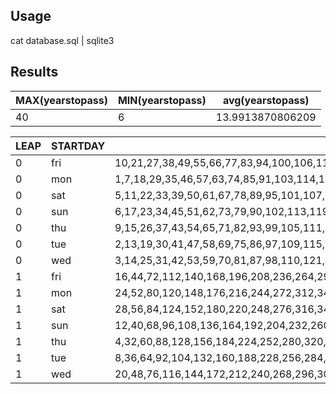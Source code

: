 Usage
-----

cat database.sql | sqlite3

Results
-------

MAX(yearstopass)|MIN(yearstopass)|avg(yearstopass)
----------------|----------------|----------------
40|6|13.9913870806209

LEAP|STARTDAY|years
----|--------|-----
0|fri|10,21,27,38,49,55,66,77,83,94,100,106,117,123,134,145,151,162,173,179,190,202,213,219,230,241,247,258,269,275,286,297,309,315,326,337,343,354,365,371,382,393,399,410,421,427,438,449,455,466,477,483,494,500,506,517,523,534,545,551,562,573,579,590,602,613,619,630,641,647,658,669,675,686,697,709,715,726,737,743,754,765,771,782,793,799,810,821,827,838,849,855,866,877,883,894,900,906,917,923,934,945,951,962,973,979,990,1002,1013,1019,1030,1041,1047,1058,1069,1075,1086,1097,1109,1115,1126,1137,1143,1154,1165,1171,1182,1193,1199,1210,1221,1227,1238,1249,1255,1266,1277,1283,1294,1300,1306,1317,1323,1334,1345,1351,1362,1373,1379,1390,1402,1413,1419,1430,1441,1447,1458,1469,1475,1486,1497,1509,1515,1526,1537,1543,1554,1565,1571,1582,1593,1599,1610,1621,1627,1638,1649,1655,1666,1677,1683,1694,1700,1706,1717,1723,1734,1745,1751,1762,1773,1779,1790,1802,1813,1819,1830,1841,1847,1858,1869,1875,1886,1897,1909,1915,1926,1937,1943,1954,1965,1971,1982,1993,1999,2010,2021,2027,2038,2049,2055,2066,2077,2083,2094,2100,2106,2117,2123,2134,2145,2151,2162,2173,2179,2190,2202,2213,2219,2230,2241,2247,2258,2269,2275,2286,2297,2309,2315,2326,2337,2343,2354,2365,2371,2382,2393,2399,2410,2421,2427,2438,2449,2455,2466,2477,2483,2494,2500,2506,2517,2523,2534,2545,2551,2562,2573,2579,2590,2602,2613,2619,2630,2641,2647,2658,2669,2675,2686,2697,2709,2715,2726,2737,2743,2754,2765,2771,2782,2793,2799,2810,2821,2827,2838,2849,2855,2866,2877,2883,2894,2900,2906,2917,2923,2934,2945,2951,2962,2973,2979,2990,3002,3013,3019,3030,3041,3047,3058,3069,3075,3086,3097,3109,3115,3126,3137,3143,3154,3165,3171,3182,3193,3199,3210,3221,3227,3238,3249,3255,3266,3277,3283,3294,3300,3306,3317,3323,3334,3345,3351,3362,3373,3379,3390,3402,3413,3419,3430,3441,3447,3458,3469,3475,3486,3497,3509,3515,3526,3537,3543,3554,3565,3571,3582,3593,3599,3610,3621,3627,3638,3649,3655,3666,3677,3683,3694,3700,3706,3717,3723,3734,3745,3751,3762,3773,3779,3790,3802,3813,3819,3830,3841,3847,3858,3869,3875,3886,3897,3909,3915,3926,3937,3943,3954,3965,3971,3982,3993,3999,4010,4021,4027,4038,4049,4055,4066,4077,4083,4094,4100,4106,4117,4123,4134,4145,4151,4162,4173,4179,4190,4202,4213,4219,4230,4241,4247,4258,4269,4275,4286,4297,4309,4315,4326,4337,4343,4354,4365,4371,4382,4393,4399,4410,4421,4427,4438,4449,4455,4466,4477,4483,4494,4500,4506,4517,4523,4534,4545,4551,4562,4573,4579,4590,4602,4613,4619,4630,4641,4647,4658,4669,4675,4686,4697,4709,4715,4726,4737,4743,4754,4765,4771,4782,4793,4799,4810,4821,4827,4838,4849,4855,4866,4877,4883,4894,4900,4906,4917,4923,4934,4945,4951,4962,4973,4979,4990,5002,5013,5019,5030,5041,5047,5058,5069,5075,5086,5097,5109,5115,5126,5137,5143,5154,5165,5171,5182,5193,5199,5210,5221,5227,5238,5249,5255,5266,5277,5283,5294,5300,5306,5317,5323,5334,5345,5351,5362,5373,5379,5390,5402,5413,5419,5430,5441,5447,5458,5469,5475,5486,5497,5509,5515,5526,5537,5543,5554,5565,5571,5582,5593,5599,5610,5621,5627,5638,5649,5655,5666,5677,5683,5694,5700,5706,5717,5723,5734,5745,5751,5762,5773,5779,5790,5802,5813,5819,5830,5841,5847,5858,5869,5875,5886,5897,5909,5915,5926,5937,5943,5954,5965,5971,5982,5993,5999,6010,6021,6027,6038,6049,6055,6066,6077,6083,6094,6100,6106,6117,6123,6134,6145,6151,6162,6173,6179,6190,6202,6213,6219,6230,6241,6247,6258,6269,6275,6286,6297,6309,6315,6326,6337,6343,6354,6365,6371,6382,6393,6399,6410,6421,6427,6438,6449,6455,6466,6477,6483,6494,6500,6506,6517,6523,6534,6545,6551,6562,6573,6579,6590,6602,6613,6619,6630,6641,6647,6658,6669,6675,6686,6697,6709,6715,6726,6737,6743,6754,6765,6771,6782,6793,6799,6810,6821,6827,6838,6849,6855,6866,6877,6883,6894,6900,6906,6917,6923,6934,6945,6951,6962,6973,6979,6990,7002,7013,7019,7030,7041,7047,7058,7069,7075,7086,7097,7109,7115,7126,7137,7143,7154,7165,7171,7182,7193,7199,7210,7221,7227,7238,7249,7255,7266,7277,7283,7294,7300,7306,7317,7323,7334,7345,7351,7362,7373,7379,7390,7402,7413,7419,7430,7441,7447,7458,7469,7475,7486,7497,7509,7515,7526,7537,7543,7554,7565,7571,7582,7593,7599,7610,7621,7627,7638,7649,7655,7666,7677,7683,7694,7700,7706,7717,7723,7734,7745,7751,7762,7773,7779,7790,7802,7813,7819,7830,7841,7847,7858,7869,7875,7886,7897,7909,7915,7926,7937,7943,7954,7965,7971,7982,7993,7999,8010,8021,8027,8038,8049,8055,8066,8077,8083,8094,8100,8106,8117,8123,8134,8145,8151,8162,8173,8179,8190,8202,8213,8219,8230,8241,8247,8258,8269,8275,8286,8297,8309,8315,8326,8337,8343,8354,8365,8371,8382,8393,8399,8410,8421,8427,8438,8449,8455,8466,8477,8483,8494,8500,8506,8517,8523,8534,8545,8551,8562,8573,8579,8590,8602,8613,8619,8630,8641,8647,8658,8669,8675,8686,8697,8709,8715,8726,8737,8743,8754,8765,8771,8782,8793,8799,8810,8821,8827,8838,8849,8855,8866,8877,8883,8894,8900,8906,8917,8923,8934,8945,8951,8962,8973,8979,8990,9002,9013,9019,9030,9041,9047,9058,9069,9075,9086,9097,9109,9115,9126,9137,9143,9154,9165,9171,9182,9193,9199,9210,9221,9227,9238,9249,9255,9266,9277,9283,9294,9300,9306,9317,9323,9334,9345,9351,9362,9373,9379,9390,9402,9413,9419,9430,9441,9447,9458,9469,9475,9486,9497,9509,9515,9526,9537,9543,9554,9565,9571,9582,9593,9599,9610,9621,9627,9638,9649,9655,9666,9677,9683,9694,9700,9706,9717,9723,9734,9745,9751,9762,9773,9779,9790,9802,9813,9819,9830,9841,9847,9858,9869,9875,9886,9897,9909,9915,9926,9937,9943,9954,9965,9971,9982,9993,9999
0|mon|1,7,18,29,35,46,57,63,74,85,91,103,114,125,131,142,153,159,170,181,187,198,210,221,227,238,249,255,266,277,283,294,300,306,317,323,334,345,351,362,373,379,390,401,407,418,429,435,446,457,463,474,485,491,503,514,525,531,542,553,559,570,581,587,598,610,621,627,638,649,655,666,677,683,694,700,706,717,723,734,745,751,762,773,779,790,801,807,818,829,835,846,857,863,874,885,891,903,914,925,931,942,953,959,970,981,987,998,1010,1021,1027,1038,1049,1055,1066,1077,1083,1094,1100,1106,1117,1123,1134,1145,1151,1162,1173,1179,1190,1201,1207,1218,1229,1235,1246,1257,1263,1274,1285,1291,1303,1314,1325,1331,1342,1353,1359,1370,1381,1387,1398,1410,1421,1427,1438,1449,1455,1466,1477,1483,1494,1500,1506,1517,1523,1534,1545,1551,1562,1573,1579,1590,1601,1607,1618,1629,1635,1646,1657,1663,1674,1685,1691,1703,1714,1725,1731,1742,1753,1759,1770,1781,1787,1798,1810,1821,1827,1838,1849,1855,1866,1877,1883,1894,1900,1906,1917,1923,1934,1945,1951,1962,1973,1979,1990,2001,2007,2018,2029,2035,2046,2057,2063,2074,2085,2091,2103,2114,2125,2131,2142,2153,2159,2170,2181,2187,2198,2210,2221,2227,2238,2249,2255,2266,2277,2283,2294,2300,2306,2317,2323,2334,2345,2351,2362,2373,2379,2390,2401,2407,2418,2429,2435,2446,2457,2463,2474,2485,2491,2503,2514,2525,2531,2542,2553,2559,2570,2581,2587,2598,2610,2621,2627,2638,2649,2655,2666,2677,2683,2694,2700,2706,2717,2723,2734,2745,2751,2762,2773,2779,2790,2801,2807,2818,2829,2835,2846,2857,2863,2874,2885,2891,2903,2914,2925,2931,2942,2953,2959,2970,2981,2987,2998,3010,3021,3027,3038,3049,3055,3066,3077,3083,3094,3100,3106,3117,3123,3134,3145,3151,3162,3173,3179,3190,3201,3207,3218,3229,3235,3246,3257,3263,3274,3285,3291,3303,3314,3325,3331,3342,3353,3359,3370,3381,3387,3398,3410,3421,3427,3438,3449,3455,3466,3477,3483,3494,3500,3506,3517,3523,3534,3545,3551,3562,3573,3579,3590,3601,3607,3618,3629,3635,3646,3657,3663,3674,3685,3691,3703,3714,3725,3731,3742,3753,3759,3770,3781,3787,3798,3810,3821,3827,3838,3849,3855,3866,3877,3883,3894,3900,3906,3917,3923,3934,3945,3951,3962,3973,3979,3990,4001,4007,4018,4029,4035,4046,4057,4063,4074,4085,4091,4103,4114,4125,4131,4142,4153,4159,4170,4181,4187,4198,4210,4221,4227,4238,4249,4255,4266,4277,4283,4294,4300,4306,4317,4323,4334,4345,4351,4362,4373,4379,4390,4401,4407,4418,4429,4435,4446,4457,4463,4474,4485,4491,4503,4514,4525,4531,4542,4553,4559,4570,4581,4587,4598,4610,4621,4627,4638,4649,4655,4666,4677,4683,4694,4700,4706,4717,4723,4734,4745,4751,4762,4773,4779,4790,4801,4807,4818,4829,4835,4846,4857,4863,4874,4885,4891,4903,4914,4925,4931,4942,4953,4959,4970,4981,4987,4998,5010,5021,5027,5038,5049,5055,5066,5077,5083,5094,5100,5106,5117,5123,5134,5145,5151,5162,5173,5179,5190,5201,5207,5218,5229,5235,5246,5257,5263,5274,5285,5291,5303,5314,5325,5331,5342,5353,5359,5370,5381,5387,5398,5410,5421,5427,5438,5449,5455,5466,5477,5483,5494,5500,5506,5517,5523,5534,5545,5551,5562,5573,5579,5590,5601,5607,5618,5629,5635,5646,5657,5663,5674,5685,5691,5703,5714,5725,5731,5742,5753,5759,5770,5781,5787,5798,5810,5821,5827,5838,5849,5855,5866,5877,5883,5894,5900,5906,5917,5923,5934,5945,5951,5962,5973,5979,5990,6001,6007,6018,6029,6035,6046,6057,6063,6074,6085,6091,6103,6114,6125,6131,6142,6153,6159,6170,6181,6187,6198,6210,6221,6227,6238,6249,6255,6266,6277,6283,6294,6300,6306,6317,6323,6334,6345,6351,6362,6373,6379,6390,6401,6407,6418,6429,6435,6446,6457,6463,6474,6485,6491,6503,6514,6525,6531,6542,6553,6559,6570,6581,6587,6598,6610,6621,6627,6638,6649,6655,6666,6677,6683,6694,6700,6706,6717,6723,6734,6745,6751,6762,6773,6779,6790,6801,6807,6818,6829,6835,6846,6857,6863,6874,6885,6891,6903,6914,6925,6931,6942,6953,6959,6970,6981,6987,6998,7010,7021,7027,7038,7049,7055,7066,7077,7083,7094,7100,7106,7117,7123,7134,7145,7151,7162,7173,7179,7190,7201,7207,7218,7229,7235,7246,7257,7263,7274,7285,7291,7303,7314,7325,7331,7342,7353,7359,7370,7381,7387,7398,7410,7421,7427,7438,7449,7455,7466,7477,7483,7494,7500,7506,7517,7523,7534,7545,7551,7562,7573,7579,7590,7601,7607,7618,7629,7635,7646,7657,7663,7674,7685,7691,7703,7714,7725,7731,7742,7753,7759,7770,7781,7787,7798,7810,7821,7827,7838,7849,7855,7866,7877,7883,7894,7900,7906,7917,7923,7934,7945,7951,7962,7973,7979,7990,8001,8007,8018,8029,8035,8046,8057,8063,8074,8085,8091,8103,8114,8125,8131,8142,8153,8159,8170,8181,8187,8198,8210,8221,8227,8238,8249,8255,8266,8277,8283,8294,8300,8306,8317,8323,8334,8345,8351,8362,8373,8379,8390,8401,8407,8418,8429,8435,8446,8457,8463,8474,8485,8491,8503,8514,8525,8531,8542,8553,8559,8570,8581,8587,8598,8610,8621,8627,8638,8649,8655,8666,8677,8683,8694,8700,8706,8717,8723,8734,8745,8751,8762,8773,8779,8790,8801,8807,8818,8829,8835,8846,8857,8863,8874,8885,8891,8903,8914,8925,8931,8942,8953,8959,8970,8981,8987,8998,9010,9021,9027,9038,9049,9055,9066,9077,9083,9094,9100,9106,9117,9123,9134,9145,9151,9162,9173,9179,9190,9201,9207,9218,9229,9235,9246,9257,9263,9274,9285,9291,9303,9314,9325,9331,9342,9353,9359,9370,9381,9387,9398,9410,9421,9427,9438,9449,9455,9466,9477,9483,9494,9500,9506,9517,9523,9534,9545,9551,9562,9573,9579,9590,9601,9607,9618,9629,9635,9646,9657,9663,9674,9685,9691,9703,9714,9725,9731,9742,9753,9759,9770,9781,9787,9798,9810,9821,9827,9838,9849,9855,9866,9877,9883,9894,9900,9906,9917,9923,9934,9945,9951,9962,9973,9979,9990
0|sat|5,11,22,33,39,50,61,67,78,89,95,101,107,118,129,135,146,157,163,174,185,191,203,214,225,231,242,253,259,270,281,287,298,310,321,327,338,349,355,366,377,383,394,405,411,422,433,439,450,461,467,478,489,495,501,507,518,529,535,546,557,563,574,585,591,603,614,625,631,642,653,659,670,681,687,698,710,721,727,738,749,755,766,777,783,794,805,811,822,833,839,850,861,867,878,889,895,901,907,918,929,935,946,957,963,974,985,991,1003,1014,1025,1031,1042,1053,1059,1070,1081,1087,1098,1110,1121,1127,1138,1149,1155,1166,1177,1183,1194,1205,1211,1222,1233,1239,1250,1261,1267,1278,1289,1295,1301,1307,1318,1329,1335,1346,1357,1363,1374,1385,1391,1403,1414,1425,1431,1442,1453,1459,1470,1481,1487,1498,1510,1521,1527,1538,1549,1555,1566,1577,1583,1594,1605,1611,1622,1633,1639,1650,1661,1667,1678,1689,1695,1701,1707,1718,1729,1735,1746,1757,1763,1774,1785,1791,1803,1814,1825,1831,1842,1853,1859,1870,1881,1887,1898,1910,1921,1927,1938,1949,1955,1966,1977,1983,1994,2005,2011,2022,2033,2039,2050,2061,2067,2078,2089,2095,2101,2107,2118,2129,2135,2146,2157,2163,2174,2185,2191,2203,2214,2225,2231,2242,2253,2259,2270,2281,2287,2298,2310,2321,2327,2338,2349,2355,2366,2377,2383,2394,2405,2411,2422,2433,2439,2450,2461,2467,2478,2489,2495,2501,2507,2518,2529,2535,2546,2557,2563,2574,2585,2591,2603,2614,2625,2631,2642,2653,2659,2670,2681,2687,2698,2710,2721,2727,2738,2749,2755,2766,2777,2783,2794,2805,2811,2822,2833,2839,2850,2861,2867,2878,2889,2895,2901,2907,2918,2929,2935,2946,2957,2963,2974,2985,2991,3003,3014,3025,3031,3042,3053,3059,3070,3081,3087,3098,3110,3121,3127,3138,3149,3155,3166,3177,3183,3194,3205,3211,3222,3233,3239,3250,3261,3267,3278,3289,3295,3301,3307,3318,3329,3335,3346,3357,3363,3374,3385,3391,3403,3414,3425,3431,3442,3453,3459,3470,3481,3487,3498,3510,3521,3527,3538,3549,3555,3566,3577,3583,3594,3605,3611,3622,3633,3639,3650,3661,3667,3678,3689,3695,3701,3707,3718,3729,3735,3746,3757,3763,3774,3785,3791,3803,3814,3825,3831,3842,3853,3859,3870,3881,3887,3898,3910,3921,3927,3938,3949,3955,3966,3977,3983,3994,4005,4011,4022,4033,4039,4050,4061,4067,4078,4089,4095,4101,4107,4118,4129,4135,4146,4157,4163,4174,4185,4191,4203,4214,4225,4231,4242,4253,4259,4270,4281,4287,4298,4310,4321,4327,4338,4349,4355,4366,4377,4383,4394,4405,4411,4422,4433,4439,4450,4461,4467,4478,4489,4495,4501,4507,4518,4529,4535,4546,4557,4563,4574,4585,4591,4603,4614,4625,4631,4642,4653,4659,4670,4681,4687,4698,4710,4721,4727,4738,4749,4755,4766,4777,4783,4794,4805,4811,4822,4833,4839,4850,4861,4867,4878,4889,4895,4901,4907,4918,4929,4935,4946,4957,4963,4974,4985,4991,5003,5014,5025,5031,5042,5053,5059,5070,5081,5087,5098,5110,5121,5127,5138,5149,5155,5166,5177,5183,5194,5205,5211,5222,5233,5239,5250,5261,5267,5278,5289,5295,5301,5307,5318,5329,5335,5346,5357,5363,5374,5385,5391,5403,5414,5425,5431,5442,5453,5459,5470,5481,5487,5498,5510,5521,5527,5538,5549,5555,5566,5577,5583,5594,5605,5611,5622,5633,5639,5650,5661,5667,5678,5689,5695,5701,5707,5718,5729,5735,5746,5757,5763,5774,5785,5791,5803,5814,5825,5831,5842,5853,5859,5870,5881,5887,5898,5910,5921,5927,5938,5949,5955,5966,5977,5983,5994,6005,6011,6022,6033,6039,6050,6061,6067,6078,6089,6095,6101,6107,6118,6129,6135,6146,6157,6163,6174,6185,6191,6203,6214,6225,6231,6242,6253,6259,6270,6281,6287,6298,6310,6321,6327,6338,6349,6355,6366,6377,6383,6394,6405,6411,6422,6433,6439,6450,6461,6467,6478,6489,6495,6501,6507,6518,6529,6535,6546,6557,6563,6574,6585,6591,6603,6614,6625,6631,6642,6653,6659,6670,6681,6687,6698,6710,6721,6727,6738,6749,6755,6766,6777,6783,6794,6805,6811,6822,6833,6839,6850,6861,6867,6878,6889,6895,6901,6907,6918,6929,6935,6946,6957,6963,6974,6985,6991,7003,7014,7025,7031,7042,7053,7059,7070,7081,7087,7098,7110,7121,7127,7138,7149,7155,7166,7177,7183,7194,7205,7211,7222,7233,7239,7250,7261,7267,7278,7289,7295,7301,7307,7318,7329,7335,7346,7357,7363,7374,7385,7391,7403,7414,7425,7431,7442,7453,7459,7470,7481,7487,7498,7510,7521,7527,7538,7549,7555,7566,7577,7583,7594,7605,7611,7622,7633,7639,7650,7661,7667,7678,7689,7695,7701,7707,7718,7729,7735,7746,7757,7763,7774,7785,7791,7803,7814,7825,7831,7842,7853,7859,7870,7881,7887,7898,7910,7921,7927,7938,7949,7955,7966,7977,7983,7994,8005,8011,8022,8033,8039,8050,8061,8067,8078,8089,8095,8101,8107,8118,8129,8135,8146,8157,8163,8174,8185,8191,8203,8214,8225,8231,8242,8253,8259,8270,8281,8287,8298,8310,8321,8327,8338,8349,8355,8366,8377,8383,8394,8405,8411,8422,8433,8439,8450,8461,8467,8478,8489,8495,8501,8507,8518,8529,8535,8546,8557,8563,8574,8585,8591,8603,8614,8625,8631,8642,8653,8659,8670,8681,8687,8698,8710,8721,8727,8738,8749,8755,8766,8777,8783,8794,8805,8811,8822,8833,8839,8850,8861,8867,8878,8889,8895,8901,8907,8918,8929,8935,8946,8957,8963,8974,8985,8991,9003,9014,9025,9031,9042,9053,9059,9070,9081,9087,9098,9110,9121,9127,9138,9149,9155,9166,9177,9183,9194,9205,9211,9222,9233,9239,9250,9261,9267,9278,9289,9295,9301,9307,9318,9329,9335,9346,9357,9363,9374,9385,9391,9403,9414,9425,9431,9442,9453,9459,9470,9481,9487,9498,9510,9521,9527,9538,9549,9555,9566,9577,9583,9594,9605,9611,9622,9633,9639,9650,9661,9667,9678,9689,9695,9701,9707,9718,9729,9735,9746,9757,9763,9774,9785,9791,9803,9814,9825,9831,9842,9853,9859,9870,9881,9887,9898,9910,9921,9927,9938,9949,9955,9966,9977,9983,9994
0|sun|6,17,23,34,45,51,62,73,79,90,102,113,119,130,141,147,158,169,175,186,197,209,215,226,237,243,254,265,271,282,293,299,305,311,322,333,339,350,361,367,378,389,395,406,417,423,434,445,451,462,473,479,490,502,513,519,530,541,547,558,569,575,586,597,609,615,626,637,643,654,665,671,682,693,699,705,711,722,733,739,750,761,767,778,789,795,806,817,823,834,845,851,862,873,879,890,902,913,919,930,941,947,958,969,975,986,997,1009,1015,1026,1037,1043,1054,1065,1071,1082,1093,1099,1105,1111,1122,1133,1139,1150,1161,1167,1178,1189,1195,1206,1217,1223,1234,1245,1251,1262,1273,1279,1290,1302,1313,1319,1330,1341,1347,1358,1369,1375,1386,1397,1409,1415,1426,1437,1443,1454,1465,1471,1482,1493,1499,1505,1511,1522,1533,1539,1550,1561,1567,1578,1589,1595,1606,1617,1623,1634,1645,1651,1662,1673,1679,1690,1702,1713,1719,1730,1741,1747,1758,1769,1775,1786,1797,1809,1815,1826,1837,1843,1854,1865,1871,1882,1893,1899,1905,1911,1922,1933,1939,1950,1961,1967,1978,1989,1995,2006,2017,2023,2034,2045,2051,2062,2073,2079,2090,2102,2113,2119,2130,2141,2147,2158,2169,2175,2186,2197,2209,2215,2226,2237,2243,2254,2265,2271,2282,2293,2299,2305,2311,2322,2333,2339,2350,2361,2367,2378,2389,2395,2406,2417,2423,2434,2445,2451,2462,2473,2479,2490,2502,2513,2519,2530,2541,2547,2558,2569,2575,2586,2597,2609,2615,2626,2637,2643,2654,2665,2671,2682,2693,2699,2705,2711,2722,2733,2739,2750,2761,2767,2778,2789,2795,2806,2817,2823,2834,2845,2851,2862,2873,2879,2890,2902,2913,2919,2930,2941,2947,2958,2969,2975,2986,2997,3009,3015,3026,3037,3043,3054,3065,3071,3082,3093,3099,3105,3111,3122,3133,3139,3150,3161,3167,3178,3189,3195,3206,3217,3223,3234,3245,3251,3262,3273,3279,3290,3302,3313,3319,3330,3341,3347,3358,3369,3375,3386,3397,3409,3415,3426,3437,3443,3454,3465,3471,3482,3493,3499,3505,3511,3522,3533,3539,3550,3561,3567,3578,3589,3595,3606,3617,3623,3634,3645,3651,3662,3673,3679,3690,3702,3713,3719,3730,3741,3747,3758,3769,3775,3786,3797,3809,3815,3826,3837,3843,3854,3865,3871,3882,3893,3899,3905,3911,3922,3933,3939,3950,3961,3967,3978,3989,3995,4006,4017,4023,4034,4045,4051,4062,4073,4079,4090,4102,4113,4119,4130,4141,4147,4158,4169,4175,4186,4197,4209,4215,4226,4237,4243,4254,4265,4271,4282,4293,4299,4305,4311,4322,4333,4339,4350,4361,4367,4378,4389,4395,4406,4417,4423,4434,4445,4451,4462,4473,4479,4490,4502,4513,4519,4530,4541,4547,4558,4569,4575,4586,4597,4609,4615,4626,4637,4643,4654,4665,4671,4682,4693,4699,4705,4711,4722,4733,4739,4750,4761,4767,4778,4789,4795,4806,4817,4823,4834,4845,4851,4862,4873,4879,4890,4902,4913,4919,4930,4941,4947,4958,4969,4975,4986,4997,5009,5015,5026,5037,5043,5054,5065,5071,5082,5093,5099,5105,5111,5122,5133,5139,5150,5161,5167,5178,5189,5195,5206,5217,5223,5234,5245,5251,5262,5273,5279,5290,5302,5313,5319,5330,5341,5347,5358,5369,5375,5386,5397,5409,5415,5426,5437,5443,5454,5465,5471,5482,5493,5499,5505,5511,5522,5533,5539,5550,5561,5567,5578,5589,5595,5606,5617,5623,5634,5645,5651,5662,5673,5679,5690,5702,5713,5719,5730,5741,5747,5758,5769,5775,5786,5797,5809,5815,5826,5837,5843,5854,5865,5871,5882,5893,5899,5905,5911,5922,5933,5939,5950,5961,5967,5978,5989,5995,6006,6017,6023,6034,6045,6051,6062,6073,6079,6090,6102,6113,6119,6130,6141,6147,6158,6169,6175,6186,6197,6209,6215,6226,6237,6243,6254,6265,6271,6282,6293,6299,6305,6311,6322,6333,6339,6350,6361,6367,6378,6389,6395,6406,6417,6423,6434,6445,6451,6462,6473,6479,6490,6502,6513,6519,6530,6541,6547,6558,6569,6575,6586,6597,6609,6615,6626,6637,6643,6654,6665,6671,6682,6693,6699,6705,6711,6722,6733,6739,6750,6761,6767,6778,6789,6795,6806,6817,6823,6834,6845,6851,6862,6873,6879,6890,6902,6913,6919,6930,6941,6947,6958,6969,6975,6986,6997,7009,7015,7026,7037,7043,7054,7065,7071,7082,7093,7099,7105,7111,7122,7133,7139,7150,7161,7167,7178,7189,7195,7206,7217,7223,7234,7245,7251,7262,7273,7279,7290,7302,7313,7319,7330,7341,7347,7358,7369,7375,7386,7397,7409,7415,7426,7437,7443,7454,7465,7471,7482,7493,7499,7505,7511,7522,7533,7539,7550,7561,7567,7578,7589,7595,7606,7617,7623,7634,7645,7651,7662,7673,7679,7690,7702,7713,7719,7730,7741,7747,7758,7769,7775,7786,7797,7809,7815,7826,7837,7843,7854,7865,7871,7882,7893,7899,7905,7911,7922,7933,7939,7950,7961,7967,7978,7989,7995,8006,8017,8023,8034,8045,8051,8062,8073,8079,8090,8102,8113,8119,8130,8141,8147,8158,8169,8175,8186,8197,8209,8215,8226,8237,8243,8254,8265,8271,8282,8293,8299,8305,8311,8322,8333,8339,8350,8361,8367,8378,8389,8395,8406,8417,8423,8434,8445,8451,8462,8473,8479,8490,8502,8513,8519,8530,8541,8547,8558,8569,8575,8586,8597,8609,8615,8626,8637,8643,8654,8665,8671,8682,8693,8699,8705,8711,8722,8733,8739,8750,8761,8767,8778,8789,8795,8806,8817,8823,8834,8845,8851,8862,8873,8879,8890,8902,8913,8919,8930,8941,8947,8958,8969,8975,8986,8997,9009,9015,9026,9037,9043,9054,9065,9071,9082,9093,9099,9105,9111,9122,9133,9139,9150,9161,9167,9178,9189,9195,9206,9217,9223,9234,9245,9251,9262,9273,9279,9290,9302,9313,9319,9330,9341,9347,9358,9369,9375,9386,9397,9409,9415,9426,9437,9443,9454,9465,9471,9482,9493,9499,9505,9511,9522,9533,9539,9550,9561,9567,9578,9589,9595,9606,9617,9623,9634,9645,9651,9662,9673,9679,9690,9702,9713,9719,9730,9741,9747,9758,9769,9775,9786,9797,9809,9815,9826,9837,9843,9854,9865,9871,9882,9893,9899,9905,9911,9922,9933,9939,9950,9961,9967,9978,9989,9995
0|thu|9,15,26,37,43,54,65,71,82,93,99,105,111,122,133,139,150,161,167,178,189,195,201,207,218,229,235,246,257,263,274,285,291,303,314,325,331,342,353,359,370,381,387,398,409,415,426,437,443,454,465,471,482,493,499,505,511,522,533,539,550,561,567,578,589,595,601,607,618,629,635,646,657,663,674,685,691,703,714,725,731,742,753,759,770,781,787,798,809,815,826,837,843,854,865,871,882,893,899,905,911,922,933,939,950,961,967,978,989,995,1001,1007,1018,1029,1035,1046,1057,1063,1074,1085,1091,1103,1114,1125,1131,1142,1153,1159,1170,1181,1187,1198,1209,1215,1226,1237,1243,1254,1265,1271,1282,1293,1299,1305,1311,1322,1333,1339,1350,1361,1367,1378,1389,1395,1401,1407,1418,1429,1435,1446,1457,1463,1474,1485,1491,1503,1514,1525,1531,1542,1553,1559,1570,1581,1587,1598,1609,1615,1626,1637,1643,1654,1665,1671,1682,1693,1699,1705,1711,1722,1733,1739,1750,1761,1767,1778,1789,1795,1801,1807,1818,1829,1835,1846,1857,1863,1874,1885,1891,1903,1914,1925,1931,1942,1953,1959,1970,1981,1987,1998,2009,2015,2026,2037,2043,2054,2065,2071,2082,2093,2099,2105,2111,2122,2133,2139,2150,2161,2167,2178,2189,2195,2201,2207,2218,2229,2235,2246,2257,2263,2274,2285,2291,2303,2314,2325,2331,2342,2353,2359,2370,2381,2387,2398,2409,2415,2426,2437,2443,2454,2465,2471,2482,2493,2499,2505,2511,2522,2533,2539,2550,2561,2567,2578,2589,2595,2601,2607,2618,2629,2635,2646,2657,2663,2674,2685,2691,2703,2714,2725,2731,2742,2753,2759,2770,2781,2787,2798,2809,2815,2826,2837,2843,2854,2865,2871,2882,2893,2899,2905,2911,2922,2933,2939,2950,2961,2967,2978,2989,2995,3001,3007,3018,3029,3035,3046,3057,3063,3074,3085,3091,3103,3114,3125,3131,3142,3153,3159,3170,3181,3187,3198,3209,3215,3226,3237,3243,3254,3265,3271,3282,3293,3299,3305,3311,3322,3333,3339,3350,3361,3367,3378,3389,3395,3401,3407,3418,3429,3435,3446,3457,3463,3474,3485,3491,3503,3514,3525,3531,3542,3553,3559,3570,3581,3587,3598,3609,3615,3626,3637,3643,3654,3665,3671,3682,3693,3699,3705,3711,3722,3733,3739,3750,3761,3767,3778,3789,3795,3801,3807,3818,3829,3835,3846,3857,3863,3874,3885,3891,3903,3914,3925,3931,3942,3953,3959,3970,3981,3987,3998,4009,4015,4026,4037,4043,4054,4065,4071,4082,4093,4099,4105,4111,4122,4133,4139,4150,4161,4167,4178,4189,4195,4201,4207,4218,4229,4235,4246,4257,4263,4274,4285,4291,4303,4314,4325,4331,4342,4353,4359,4370,4381,4387,4398,4409,4415,4426,4437,4443,4454,4465,4471,4482,4493,4499,4505,4511,4522,4533,4539,4550,4561,4567,4578,4589,4595,4601,4607,4618,4629,4635,4646,4657,4663,4674,4685,4691,4703,4714,4725,4731,4742,4753,4759,4770,4781,4787,4798,4809,4815,4826,4837,4843,4854,4865,4871,4882,4893,4899,4905,4911,4922,4933,4939,4950,4961,4967,4978,4989,4995,5001,5007,5018,5029,5035,5046,5057,5063,5074,5085,5091,5103,5114,5125,5131,5142,5153,5159,5170,5181,5187,5198,5209,5215,5226,5237,5243,5254,5265,5271,5282,5293,5299,5305,5311,5322,5333,5339,5350,5361,5367,5378,5389,5395,5401,5407,5418,5429,5435,5446,5457,5463,5474,5485,5491,5503,5514,5525,5531,5542,5553,5559,5570,5581,5587,5598,5609,5615,5626,5637,5643,5654,5665,5671,5682,5693,5699,5705,5711,5722,5733,5739,5750,5761,5767,5778,5789,5795,5801,5807,5818,5829,5835,5846,5857,5863,5874,5885,5891,5903,5914,5925,5931,5942,5953,5959,5970,5981,5987,5998,6009,6015,6026,6037,6043,6054,6065,6071,6082,6093,6099,6105,6111,6122,6133,6139,6150,6161,6167,6178,6189,6195,6201,6207,6218,6229,6235,6246,6257,6263,6274,6285,6291,6303,6314,6325,6331,6342,6353,6359,6370,6381,6387,6398,6409,6415,6426,6437,6443,6454,6465,6471,6482,6493,6499,6505,6511,6522,6533,6539,6550,6561,6567,6578,6589,6595,6601,6607,6618,6629,6635,6646,6657,6663,6674,6685,6691,6703,6714,6725,6731,6742,6753,6759,6770,6781,6787,6798,6809,6815,6826,6837,6843,6854,6865,6871,6882,6893,6899,6905,6911,6922,6933,6939,6950,6961,6967,6978,6989,6995,7001,7007,7018,7029,7035,7046,7057,7063,7074,7085,7091,7103,7114,7125,7131,7142,7153,7159,7170,7181,7187,7198,7209,7215,7226,7237,7243,7254,7265,7271,7282,7293,7299,7305,7311,7322,7333,7339,7350,7361,7367,7378,7389,7395,7401,7407,7418,7429,7435,7446,7457,7463,7474,7485,7491,7503,7514,7525,7531,7542,7553,7559,7570,7581,7587,7598,7609,7615,7626,7637,7643,7654,7665,7671,7682,7693,7699,7705,7711,7722,7733,7739,7750,7761,7767,7778,7789,7795,7801,7807,7818,7829,7835,7846,7857,7863,7874,7885,7891,7903,7914,7925,7931,7942,7953,7959,7970,7981,7987,7998,8009,8015,8026,8037,8043,8054,8065,8071,8082,8093,8099,8105,8111,8122,8133,8139,8150,8161,8167,8178,8189,8195,8201,8207,8218,8229,8235,8246,8257,8263,8274,8285,8291,8303,8314,8325,8331,8342,8353,8359,8370,8381,8387,8398,8409,8415,8426,8437,8443,8454,8465,8471,8482,8493,8499,8505,8511,8522,8533,8539,8550,8561,8567,8578,8589,8595,8601,8607,8618,8629,8635,8646,8657,8663,8674,8685,8691,8703,8714,8725,8731,8742,8753,8759,8770,8781,8787,8798,8809,8815,8826,8837,8843,8854,8865,8871,8882,8893,8899,8905,8911,8922,8933,8939,8950,8961,8967,8978,8989,8995,9001,9007,9018,9029,9035,9046,9057,9063,9074,9085,9091,9103,9114,9125,9131,9142,9153,9159,9170,9181,9187,9198,9209,9215,9226,9237,9243,9254,9265,9271,9282,9293,9299,9305,9311,9322,9333,9339,9350,9361,9367,9378,9389,9395,9401,9407,9418,9429,9435,9446,9457,9463,9474,9485,9491,9503,9514,9525,9531,9542,9553,9559,9570,9581,9587,9598,9609,9615,9626,9637,9643,9654,9665,9671,9682,9693,9699,9705,9711,9722,9733,9739,9750,9761,9767,9778,9789,9795,9801,9807,9818,9829,9835,9846,9857,9863,9874,9885,9891,9903,9914,9925,9931,9942,9953,9959,9970,9981,9987,9998
0|tue|2,13,19,30,41,47,58,69,75,86,97,109,115,126,137,143,154,165,171,182,193,199,205,211,222,233,239,250,261,267,278,289,295,301,307,318,329,335,346,357,363,374,385,391,402,413,419,430,441,447,458,469,475,486,497,509,515,526,537,543,554,565,571,582,593,599,605,611,622,633,639,650,661,667,678,689,695,701,707,718,729,735,746,757,763,774,785,791,802,813,819,830,841,847,858,869,875,886,897,909,915,926,937,943,954,965,971,982,993,999,1005,1011,1022,1033,1039,1050,1061,1067,1078,1089,1095,1101,1107,1118,1129,1135,1146,1157,1163,1174,1185,1191,1202,1213,1219,1230,1241,1247,1258,1269,1275,1286,1297,1309,1315,1326,1337,1343,1354,1365,1371,1382,1393,1399,1405,1411,1422,1433,1439,1450,1461,1467,1478,1489,1495,1501,1507,1518,1529,1535,1546,1557,1563,1574,1585,1591,1602,1613,1619,1630,1641,1647,1658,1669,1675,1686,1697,1709,1715,1726,1737,1743,1754,1765,1771,1782,1793,1799,1805,1811,1822,1833,1839,1850,1861,1867,1878,1889,1895,1901,1907,1918,1929,1935,1946,1957,1963,1974,1985,1991,2002,2013,2019,2030,2041,2047,2058,2069,2075,2086,2097,2109,2115,2126,2137,2143,2154,2165,2171,2182,2193,2199,2205,2211,2222,2233,2239,2250,2261,2267,2278,2289,2295,2301,2307,2318,2329,2335,2346,2357,2363,2374,2385,2391,2402,2413,2419,2430,2441,2447,2458,2469,2475,2486,2497,2509,2515,2526,2537,2543,2554,2565,2571,2582,2593,2599,2605,2611,2622,2633,2639,2650,2661,2667,2678,2689,2695,2701,2707,2718,2729,2735,2746,2757,2763,2774,2785,2791,2802,2813,2819,2830,2841,2847,2858,2869,2875,2886,2897,2909,2915,2926,2937,2943,2954,2965,2971,2982,2993,2999,3005,3011,3022,3033,3039,3050,3061,3067,3078,3089,3095,3101,3107,3118,3129,3135,3146,3157,3163,3174,3185,3191,3202,3213,3219,3230,3241,3247,3258,3269,3275,3286,3297,3309,3315,3326,3337,3343,3354,3365,3371,3382,3393,3399,3405,3411,3422,3433,3439,3450,3461,3467,3478,3489,3495,3501,3507,3518,3529,3535,3546,3557,3563,3574,3585,3591,3602,3613,3619,3630,3641,3647,3658,3669,3675,3686,3697,3709,3715,3726,3737,3743,3754,3765,3771,3782,3793,3799,3805,3811,3822,3833,3839,3850,3861,3867,3878,3889,3895,3901,3907,3918,3929,3935,3946,3957,3963,3974,3985,3991,4002,4013,4019,4030,4041,4047,4058,4069,4075,4086,4097,4109,4115,4126,4137,4143,4154,4165,4171,4182,4193,4199,4205,4211,4222,4233,4239,4250,4261,4267,4278,4289,4295,4301,4307,4318,4329,4335,4346,4357,4363,4374,4385,4391,4402,4413,4419,4430,4441,4447,4458,4469,4475,4486,4497,4509,4515,4526,4537,4543,4554,4565,4571,4582,4593,4599,4605,4611,4622,4633,4639,4650,4661,4667,4678,4689,4695,4701,4707,4718,4729,4735,4746,4757,4763,4774,4785,4791,4802,4813,4819,4830,4841,4847,4858,4869,4875,4886,4897,4909,4915,4926,4937,4943,4954,4965,4971,4982,4993,4999,5005,5011,5022,5033,5039,5050,5061,5067,5078,5089,5095,5101,5107,5118,5129,5135,5146,5157,5163,5174,5185,5191,5202,5213,5219,5230,5241,5247,5258,5269,5275,5286,5297,5309,5315,5326,5337,5343,5354,5365,5371,5382,5393,5399,5405,5411,5422,5433,5439,5450,5461,5467,5478,5489,5495,5501,5507,5518,5529,5535,5546,5557,5563,5574,5585,5591,5602,5613,5619,5630,5641,5647,5658,5669,5675,5686,5697,5709,5715,5726,5737,5743,5754,5765,5771,5782,5793,5799,5805,5811,5822,5833,5839,5850,5861,5867,5878,5889,5895,5901,5907,5918,5929,5935,5946,5957,5963,5974,5985,5991,6002,6013,6019,6030,6041,6047,6058,6069,6075,6086,6097,6109,6115,6126,6137,6143,6154,6165,6171,6182,6193,6199,6205,6211,6222,6233,6239,6250,6261,6267,6278,6289,6295,6301,6307,6318,6329,6335,6346,6357,6363,6374,6385,6391,6402,6413,6419,6430,6441,6447,6458,6469,6475,6486,6497,6509,6515,6526,6537,6543,6554,6565,6571,6582,6593,6599,6605,6611,6622,6633,6639,6650,6661,6667,6678,6689,6695,6701,6707,6718,6729,6735,6746,6757,6763,6774,6785,6791,6802,6813,6819,6830,6841,6847,6858,6869,6875,6886,6897,6909,6915,6926,6937,6943,6954,6965,6971,6982,6993,6999,7005,7011,7022,7033,7039,7050,7061,7067,7078,7089,7095,7101,7107,7118,7129,7135,7146,7157,7163,7174,7185,7191,7202,7213,7219,7230,7241,7247,7258,7269,7275,7286,7297,7309,7315,7326,7337,7343,7354,7365,7371,7382,7393,7399,7405,7411,7422,7433,7439,7450,7461,7467,7478,7489,7495,7501,7507,7518,7529,7535,7546,7557,7563,7574,7585,7591,7602,7613,7619,7630,7641,7647,7658,7669,7675,7686,7697,7709,7715,7726,7737,7743,7754,7765,7771,7782,7793,7799,7805,7811,7822,7833,7839,7850,7861,7867,7878,7889,7895,7901,7907,7918,7929,7935,7946,7957,7963,7974,7985,7991,8002,8013,8019,8030,8041,8047,8058,8069,8075,8086,8097,8109,8115,8126,8137,8143,8154,8165,8171,8182,8193,8199,8205,8211,8222,8233,8239,8250,8261,8267,8278,8289,8295,8301,8307,8318,8329,8335,8346,8357,8363,8374,8385,8391,8402,8413,8419,8430,8441,8447,8458,8469,8475,8486,8497,8509,8515,8526,8537,8543,8554,8565,8571,8582,8593,8599,8605,8611,8622,8633,8639,8650,8661,8667,8678,8689,8695,8701,8707,8718,8729,8735,8746,8757,8763,8774,8785,8791,8802,8813,8819,8830,8841,8847,8858,8869,8875,8886,8897,8909,8915,8926,8937,8943,8954,8965,8971,8982,8993,8999,9005,9011,9022,9033,9039,9050,9061,9067,9078,9089,9095,9101,9107,9118,9129,9135,9146,9157,9163,9174,9185,9191,9202,9213,9219,9230,9241,9247,9258,9269,9275,9286,9297,9309,9315,9326,9337,9343,9354,9365,9371,9382,9393,9399,9405,9411,9422,9433,9439,9450,9461,9467,9478,9489,9495,9501,9507,9518,9529,9535,9546,9557,9563,9574,9585,9591,9602,9613,9619,9630,9641,9647,9658,9669,9675,9686,9697,9709,9715,9726,9737,9743,9754,9765,9771,9782,9793,9799,9805,9811,9822,9833,9839,9850,9861,9867,9878,9889,9895,9901,9907,9918,9929,9935,9946,9957,9963,9974,9985,9991
0|wed|3,14,25,31,42,53,59,70,81,87,98,110,121,127,138,149,155,166,177,183,194,200,206,217,223,234,245,251,262,273,279,290,302,313,319,330,341,347,358,369,375,386,397,403,414,425,431,442,453,459,470,481,487,498,510,521,527,538,549,555,566,577,583,594,600,606,617,623,634,645,651,662,673,679,690,702,713,719,730,741,747,758,769,775,786,797,803,814,825,831,842,853,859,870,881,887,898,910,921,927,938,949,955,966,977,983,994,1000,1006,1017,1023,1034,1045,1051,1062,1073,1079,1090,1102,1113,1119,1130,1141,1147,1158,1169,1175,1186,1197,1203,1214,1225,1231,1242,1253,1259,1270,1281,1287,1298,1310,1321,1327,1338,1349,1355,1366,1377,1383,1394,1400,1406,1417,1423,1434,1445,1451,1462,1473,1479,1490,1502,1513,1519,1530,1541,1547,1558,1569,1575,1586,1597,1603,1614,1625,1631,1642,1653,1659,1670,1681,1687,1698,1710,1721,1727,1738,1749,1755,1766,1777,1783,1794,1800,1806,1817,1823,1834,1845,1851,1862,1873,1879,1890,1902,1913,1919,1930,1941,1947,1958,1969,1975,1986,1997,2003,2014,2025,2031,2042,2053,2059,2070,2081,2087,2098,2110,2121,2127,2138,2149,2155,2166,2177,2183,2194,2200,2206,2217,2223,2234,2245,2251,2262,2273,2279,2290,2302,2313,2319,2330,2341,2347,2358,2369,2375,2386,2397,2403,2414,2425,2431,2442,2453,2459,2470,2481,2487,2498,2510,2521,2527,2538,2549,2555,2566,2577,2583,2594,2600,2606,2617,2623,2634,2645,2651,2662,2673,2679,2690,2702,2713,2719,2730,2741,2747,2758,2769,2775,2786,2797,2803,2814,2825,2831,2842,2853,2859,2870,2881,2887,2898,2910,2921,2927,2938,2949,2955,2966,2977,2983,2994,3000,3006,3017,3023,3034,3045,3051,3062,3073,3079,3090,3102,3113,3119,3130,3141,3147,3158,3169,3175,3186,3197,3203,3214,3225,3231,3242,3253,3259,3270,3281,3287,3298,3310,3321,3327,3338,3349,3355,3366,3377,3383,3394,3400,3406,3417,3423,3434,3445,3451,3462,3473,3479,3490,3502,3513,3519,3530,3541,3547,3558,3569,3575,3586,3597,3603,3614,3625,3631,3642,3653,3659,3670,3681,3687,3698,3710,3721,3727,3738,3749,3755,3766,3777,3783,3794,3800,3806,3817,3823,3834,3845,3851,3862,3873,3879,3890,3902,3913,3919,3930,3941,3947,3958,3969,3975,3986,3997,4003,4014,4025,4031,4042,4053,4059,4070,4081,4087,4098,4110,4121,4127,4138,4149,4155,4166,4177,4183,4194,4200,4206,4217,4223,4234,4245,4251,4262,4273,4279,4290,4302,4313,4319,4330,4341,4347,4358,4369,4375,4386,4397,4403,4414,4425,4431,4442,4453,4459,4470,4481,4487,4498,4510,4521,4527,4538,4549,4555,4566,4577,4583,4594,4600,4606,4617,4623,4634,4645,4651,4662,4673,4679,4690,4702,4713,4719,4730,4741,4747,4758,4769,4775,4786,4797,4803,4814,4825,4831,4842,4853,4859,4870,4881,4887,4898,4910,4921,4927,4938,4949,4955,4966,4977,4983,4994,5000,5006,5017,5023,5034,5045,5051,5062,5073,5079,5090,5102,5113,5119,5130,5141,5147,5158,5169,5175,5186,5197,5203,5214,5225,5231,5242,5253,5259,5270,5281,5287,5298,5310,5321,5327,5338,5349,5355,5366,5377,5383,5394,5400,5406,5417,5423,5434,5445,5451,5462,5473,5479,5490,5502,5513,5519,5530,5541,5547,5558,5569,5575,5586,5597,5603,5614,5625,5631,5642,5653,5659,5670,5681,5687,5698,5710,5721,5727,5738,5749,5755,5766,5777,5783,5794,5800,5806,5817,5823,5834,5845,5851,5862,5873,5879,5890,5902,5913,5919,5930,5941,5947,5958,5969,5975,5986,5997,6003,6014,6025,6031,6042,6053,6059,6070,6081,6087,6098,6110,6121,6127,6138,6149,6155,6166,6177,6183,6194,6200,6206,6217,6223,6234,6245,6251,6262,6273,6279,6290,6302,6313,6319,6330,6341,6347,6358,6369,6375,6386,6397,6403,6414,6425,6431,6442,6453,6459,6470,6481,6487,6498,6510,6521,6527,6538,6549,6555,6566,6577,6583,6594,6600,6606,6617,6623,6634,6645,6651,6662,6673,6679,6690,6702,6713,6719,6730,6741,6747,6758,6769,6775,6786,6797,6803,6814,6825,6831,6842,6853,6859,6870,6881,6887,6898,6910,6921,6927,6938,6949,6955,6966,6977,6983,6994,7000,7006,7017,7023,7034,7045,7051,7062,7073,7079,7090,7102,7113,7119,7130,7141,7147,7158,7169,7175,7186,7197,7203,7214,7225,7231,7242,7253,7259,7270,7281,7287,7298,7310,7321,7327,7338,7349,7355,7366,7377,7383,7394,7400,7406,7417,7423,7434,7445,7451,7462,7473,7479,7490,7502,7513,7519,7530,7541,7547,7558,7569,7575,7586,7597,7603,7614,7625,7631,7642,7653,7659,7670,7681,7687,7698,7710,7721,7727,7738,7749,7755,7766,7777,7783,7794,7800,7806,7817,7823,7834,7845,7851,7862,7873,7879,7890,7902,7913,7919,7930,7941,7947,7958,7969,7975,7986,7997,8003,8014,8025,8031,8042,8053,8059,8070,8081,8087,8098,8110,8121,8127,8138,8149,8155,8166,8177,8183,8194,8200,8206,8217,8223,8234,8245,8251,8262,8273,8279,8290,8302,8313,8319,8330,8341,8347,8358,8369,8375,8386,8397,8403,8414,8425,8431,8442,8453,8459,8470,8481,8487,8498,8510,8521,8527,8538,8549,8555,8566,8577,8583,8594,8600,8606,8617,8623,8634,8645,8651,8662,8673,8679,8690,8702,8713,8719,8730,8741,8747,8758,8769,8775,8786,8797,8803,8814,8825,8831,8842,8853,8859,8870,8881,8887,8898,8910,8921,8927,8938,8949,8955,8966,8977,8983,8994,9000,9006,9017,9023,9034,9045,9051,9062,9073,9079,9090,9102,9113,9119,9130,9141,9147,9158,9169,9175,9186,9197,9203,9214,9225,9231,9242,9253,9259,9270,9281,9287,9298,9310,9321,9327,9338,9349,9355,9366,9377,9383,9394,9400,9406,9417,9423,9434,9445,9451,9462,9473,9479,9490,9502,9513,9519,9530,9541,9547,9558,9569,9575,9586,9597,9603,9614,9625,9631,9642,9653,9659,9670,9681,9687,9698,9710,9721,9727,9738,9749,9755,9766,9777,9783,9794,9800,9806,9817,9823,9834,9845,9851,9862,9873,9879,9890,9902,9913,9919,9930,9941,9947,9958,9969,9975,9986,9997
1|fri|16,44,72,112,140,168,196,208,236,264,292,304,332,360,388,416,444,472,512,540,568,596,608,636,664,692,704,732,760,788,816,844,872,912,940,968,996,1008,1036,1064,1092,1104,1132,1160,1188,1216,1244,1272,1312,1340,1368,1396,1408,1436,1464,1492,1504,1532,1560,1588,1616,1644,1672,1712,1740,1768,1796,1808,1836,1864,1892,1904,1932,1960,1988,2016,2044,2072,2112,2140,2168,2196,2208,2236,2264,2292,2304,2332,2360,2388,2416,2444,2472,2512,2540,2568,2596,2608,2636,2664,2692,2704,2732,2760,2788,2816,2844,2872,2912,2940,2968,2996,3008,3036,3064,3092,3104,3132,3160,3188,3216,3244,3272,3312,3340,3368,3396,3408,3436,3464,3492,3504,3532,3560,3588,3616,3644,3672,3712,3740,3768,3796,3808,3836,3864,3892,3904,3932,3960,3988,4016,4044,4072,4112,4140,4168,4196,4208,4236,4264,4292,4304,4332,4360,4388,4416,4444,4472,4512,4540,4568,4596,4608,4636,4664,4692,4704,4732,4760,4788,4816,4844,4872,4912,4940,4968,4996,5008,5036,5064,5092,5104,5132,5160,5188,5216,5244,5272,5312,5340,5368,5396,5408,5436,5464,5492,5504,5532,5560,5588,5616,5644,5672,5712,5740,5768,5796,5808,5836,5864,5892,5904,5932,5960,5988,6016,6044,6072,6112,6140,6168,6196,6208,6236,6264,6292,6304,6332,6360,6388,6416,6444,6472,6512,6540,6568,6596,6608,6636,6664,6692,6704,6732,6760,6788,6816,6844,6872,6912,6940,6968,6996,7008,7036,7064,7092,7104,7132,7160,7188,7216,7244,7272,7312,7340,7368,7396,7408,7436,7464,7492,7504,7532,7560,7588,7616,7644,7672,7712,7740,7768,7796,7808,7836,7864,7892,7904,7932,7960,7988,8016,8044,8072,8112,8140,8168,8196,8208,8236,8264,8292,8304,8332,8360,8388,8416,8444,8472,8512,8540,8568,8596,8608,8636,8664,8692,8704,8732,8760,8788,8816,8844,8872,8912,8940,8968,8996,9008,9036,9064,9092,9104,9132,9160,9188,9216,9244,9272,9312,9340,9368,9396,9408,9436,9464,9492,9504,9532,9560,9588,9616,9644,9672,9712,9740,9768,9796,9808,9836,9864,9892,9904,9932,9960,9988
1|mon|24,52,80,120,148,176,216,244,272,312,340,368,396,424,452,480,520,548,576,616,644,672,712,740,768,796,824,852,880,920,948,976,1016,1044,1072,1112,1140,1168,1196,1224,1252,1280,1320,1348,1376,1416,1444,1472,1512,1540,1568,1596,1624,1652,1680,1720,1748,1776,1816,1844,1872,1912,1940,1968,1996,2024,2052,2080,2120,2148,2176,2216,2244,2272,2312,2340,2368,2396,2424,2452,2480,2520,2548,2576,2616,2644,2672,2712,2740,2768,2796,2824,2852,2880,2920,2948,2976,3016,3044,3072,3112,3140,3168,3196,3224,3252,3280,3320,3348,3376,3416,3444,3472,3512,3540,3568,3596,3624,3652,3680,3720,3748,3776,3816,3844,3872,3912,3940,3968,3996,4024,4052,4080,4120,4148,4176,4216,4244,4272,4312,4340,4368,4396,4424,4452,4480,4520,4548,4576,4616,4644,4672,4712,4740,4768,4796,4824,4852,4880,4920,4948,4976,5016,5044,5072,5112,5140,5168,5196,5224,5252,5280,5320,5348,5376,5416,5444,5472,5512,5540,5568,5596,5624,5652,5680,5720,5748,5776,5816,5844,5872,5912,5940,5968,5996,6024,6052,6080,6120,6148,6176,6216,6244,6272,6312,6340,6368,6396,6424,6452,6480,6520,6548,6576,6616,6644,6672,6712,6740,6768,6796,6824,6852,6880,6920,6948,6976,7016,7044,7072,7112,7140,7168,7196,7224,7252,7280,7320,7348,7376,7416,7444,7472,7512,7540,7568,7596,7624,7652,7680,7720,7748,7776,7816,7844,7872,7912,7940,7968,7996,8024,8052,8080,8120,8148,8176,8216,8244,8272,8312,8340,8368,8396,8424,8452,8480,8520,8548,8576,8616,8644,8672,8712,8740,8768,8796,8824,8852,8880,8920,8948,8976,9016,9044,9072,9112,9140,9168,9196,9224,9252,9280,9320,9348,9376,9416,9444,9472,9512,9540,9568,9596,9624,9652,9680,9720,9748,9776,9816,9844,9872,9912,9940,9968,9996
1|sat|28,56,84,124,152,180,220,248,276,316,344,372,400,428,456,484,524,552,580,620,648,676,716,744,772,800,828,856,884,924,952,980,1020,1048,1076,1116,1144,1172,1200,1228,1256,1284,1324,1352,1380,1420,1448,1476,1516,1544,1572,1600,1628,1656,1684,1724,1752,1780,1820,1848,1876,1916,1944,1972,2000,2028,2056,2084,2124,2152,2180,2220,2248,2276,2316,2344,2372,2400,2428,2456,2484,2524,2552,2580,2620,2648,2676,2716,2744,2772,2800,2828,2856,2884,2924,2952,2980,3020,3048,3076,3116,3144,3172,3200,3228,3256,3284,3324,3352,3380,3420,3448,3476,3516,3544,3572,3600,3628,3656,3684,3724,3752,3780,3820,3848,3876,3916,3944,3972,4000,4028,4056,4084,4124,4152,4180,4220,4248,4276,4316,4344,4372,4400,4428,4456,4484,4524,4552,4580,4620,4648,4676,4716,4744,4772,4800,4828,4856,4884,4924,4952,4980,5020,5048,5076,5116,5144,5172,5200,5228,5256,5284,5324,5352,5380,5420,5448,5476,5516,5544,5572,5600,5628,5656,5684,5724,5752,5780,5820,5848,5876,5916,5944,5972,6000,6028,6056,6084,6124,6152,6180,6220,6248,6276,6316,6344,6372,6400,6428,6456,6484,6524,6552,6580,6620,6648,6676,6716,6744,6772,6800,6828,6856,6884,6924,6952,6980,7020,7048,7076,7116,7144,7172,7200,7228,7256,7284,7324,7352,7380,7420,7448,7476,7516,7544,7572,7600,7628,7656,7684,7724,7752,7780,7820,7848,7876,7916,7944,7972,8000,8028,8056,8084,8124,8152,8180,8220,8248,8276,8316,8344,8372,8400,8428,8456,8484,8524,8552,8580,8620,8648,8676,8716,8744,8772,8800,8828,8856,8884,8924,8952,8980,9020,9048,9076,9116,9144,9172,9200,9228,9256,9284,9324,9352,9380,9420,9448,9476,9516,9544,9572,9600,9628,9656,9684,9724,9752,9780,9820,9848,9876,9916,9944,9972
1|sun|12,40,68,96,108,136,164,192,204,232,260,288,328,356,384,412,440,468,496,508,536,564,592,604,632,660,688,728,756,784,812,840,868,896,908,936,964,992,1004,1032,1060,1088,1128,1156,1184,1212,1240,1268,1296,1308,1336,1364,1392,1404,1432,1460,1488,1528,1556,1584,1612,1640,1668,1696,1708,1736,1764,1792,1804,1832,1860,1888,1928,1956,1984,2012,2040,2068,2096,2108,2136,2164,2192,2204,2232,2260,2288,2328,2356,2384,2412,2440,2468,2496,2508,2536,2564,2592,2604,2632,2660,2688,2728,2756,2784,2812,2840,2868,2896,2908,2936,2964,2992,3004,3032,3060,3088,3128,3156,3184,3212,3240,3268,3296,3308,3336,3364,3392,3404,3432,3460,3488,3528,3556,3584,3612,3640,3668,3696,3708,3736,3764,3792,3804,3832,3860,3888,3928,3956,3984,4012,4040,4068,4096,4108,4136,4164,4192,4204,4232,4260,4288,4328,4356,4384,4412,4440,4468,4496,4508,4536,4564,4592,4604,4632,4660,4688,4728,4756,4784,4812,4840,4868,4896,4908,4936,4964,4992,5004,5032,5060,5088,5128,5156,5184,5212,5240,5268,5296,5308,5336,5364,5392,5404,5432,5460,5488,5528,5556,5584,5612,5640,5668,5696,5708,5736,5764,5792,5804,5832,5860,5888,5928,5956,5984,6012,6040,6068,6096,6108,6136,6164,6192,6204,6232,6260,6288,6328,6356,6384,6412,6440,6468,6496,6508,6536,6564,6592,6604,6632,6660,6688,6728,6756,6784,6812,6840,6868,6896,6908,6936,6964,6992,7004,7032,7060,7088,7128,7156,7184,7212,7240,7268,7296,7308,7336,7364,7392,7404,7432,7460,7488,7528,7556,7584,7612,7640,7668,7696,7708,7736,7764,7792,7804,7832,7860,7888,7928,7956,7984,8012,8040,8068,8096,8108,8136,8164,8192,8204,8232,8260,8288,8328,8356,8384,8412,8440,8468,8496,8508,8536,8564,8592,8604,8632,8660,8688,8728,8756,8784,8812,8840,8868,8896,8908,8936,8964,8992,9004,9032,9060,9088,9128,9156,9184,9212,9240,9268,9296,9308,9336,9364,9392,9404,9432,9460,9488,9528,9556,9584,9612,9640,9668,9696,9708,9736,9764,9792,9804,9832,9860,9888,9928,9956,9984
1|thu|4,32,60,88,128,156,184,224,252,280,320,348,376,404,432,460,488,528,556,584,624,652,680,720,748,776,804,832,860,888,928,956,984,1024,1052,1080,1120,1148,1176,1204,1232,1260,1288,1328,1356,1384,1424,1452,1480,1520,1548,1576,1604,1632,1660,1688,1728,1756,1784,1824,1852,1880,1920,1948,1976,2004,2032,2060,2088,2128,2156,2184,2224,2252,2280,2320,2348,2376,2404,2432,2460,2488,2528,2556,2584,2624,2652,2680,2720,2748,2776,2804,2832,2860,2888,2928,2956,2984,3024,3052,3080,3120,3148,3176,3204,3232,3260,3288,3328,3356,3384,3424,3452,3480,3520,3548,3576,3604,3632,3660,3688,3728,3756,3784,3824,3852,3880,3920,3948,3976,4004,4032,4060,4088,4128,4156,4184,4224,4252,4280,4320,4348,4376,4404,4432,4460,4488,4528,4556,4584,4624,4652,4680,4720,4748,4776,4804,4832,4860,4888,4928,4956,4984,5024,5052,5080,5120,5148,5176,5204,5232,5260,5288,5328,5356,5384,5424,5452,5480,5520,5548,5576,5604,5632,5660,5688,5728,5756,5784,5824,5852,5880,5920,5948,5976,6004,6032,6060,6088,6128,6156,6184,6224,6252,6280,6320,6348,6376,6404,6432,6460,6488,6528,6556,6584,6624,6652,6680,6720,6748,6776,6804,6832,6860,6888,6928,6956,6984,7024,7052,7080,7120,7148,7176,7204,7232,7260,7288,7328,7356,7384,7424,7452,7480,7520,7548,7576,7604,7632,7660,7688,7728,7756,7784,7824,7852,7880,7920,7948,7976,8004,8032,8060,8088,8128,8156,8184,8224,8252,8280,8320,8348,8376,8404,8432,8460,8488,8528,8556,8584,8624,8652,8680,8720,8748,8776,8804,8832,8860,8888,8928,8956,8984,9024,9052,9080,9120,9148,9176,9204,9232,9260,9288,9328,9356,9384,9424,9452,9480,9520,9548,9576,9604,9632,9660,9688,9728,9756,9784,9824,9852,9880,9920,9948,9976
1|tue|8,36,64,92,104,132,160,188,228,256,284,324,352,380,408,436,464,492,504,532,560,588,628,656,684,724,752,780,808,836,864,892,904,932,960,988,1028,1056,1084,1124,1152,1180,1208,1236,1264,1292,1304,1332,1360,1388,1428,1456,1484,1524,1552,1580,1608,1636,1664,1692,1704,1732,1760,1788,1828,1856,1884,1924,1952,1980,2008,2036,2064,2092,2104,2132,2160,2188,2228,2256,2284,2324,2352,2380,2408,2436,2464,2492,2504,2532,2560,2588,2628,2656,2684,2724,2752,2780,2808,2836,2864,2892,2904,2932,2960,2988,3028,3056,3084,3124,3152,3180,3208,3236,3264,3292,3304,3332,3360,3388,3428,3456,3484,3524,3552,3580,3608,3636,3664,3692,3704,3732,3760,3788,3828,3856,3884,3924,3952,3980,4008,4036,4064,4092,4104,4132,4160,4188,4228,4256,4284,4324,4352,4380,4408,4436,4464,4492,4504,4532,4560,4588,4628,4656,4684,4724,4752,4780,4808,4836,4864,4892,4904,4932,4960,4988,5028,5056,5084,5124,5152,5180,5208,5236,5264,5292,5304,5332,5360,5388,5428,5456,5484,5524,5552,5580,5608,5636,5664,5692,5704,5732,5760,5788,5828,5856,5884,5924,5952,5980,6008,6036,6064,6092,6104,6132,6160,6188,6228,6256,6284,6324,6352,6380,6408,6436,6464,6492,6504,6532,6560,6588,6628,6656,6684,6724,6752,6780,6808,6836,6864,6892,6904,6932,6960,6988,7028,7056,7084,7124,7152,7180,7208,7236,7264,7292,7304,7332,7360,7388,7428,7456,7484,7524,7552,7580,7608,7636,7664,7692,7704,7732,7760,7788,7828,7856,7884,7924,7952,7980,8008,8036,8064,8092,8104,8132,8160,8188,8228,8256,8284,8324,8352,8380,8408,8436,8464,8492,8504,8532,8560,8588,8628,8656,8684,8724,8752,8780,8808,8836,8864,8892,8904,8932,8960,8988,9028,9056,9084,9124,9152,9180,9208,9236,9264,9292,9304,9332,9360,9388,9428,9456,9484,9524,9552,9580,9608,9636,9664,9692,9704,9732,9760,9788,9828,9856,9884,9924,9952,9980
1|wed|20,48,76,116,144,172,212,240,268,296,308,336,364,392,420,448,476,516,544,572,612,640,668,696,708,736,764,792,820,848,876,916,944,972,1012,1040,1068,1096,1108,1136,1164,1192,1220,1248,1276,1316,1344,1372,1412,1440,1468,1496,1508,1536,1564,1592,1620,1648,1676,1716,1744,1772,1812,1840,1868,1896,1908,1936,1964,1992,2020,2048,2076,2116,2144,2172,2212,2240,2268,2296,2308,2336,2364,2392,2420,2448,2476,2516,2544,2572,2612,2640,2668,2696,2708,2736,2764,2792,2820,2848,2876,2916,2944,2972,3012,3040,3068,3096,3108,3136,3164,3192,3220,3248,3276,3316,3344,3372,3412,3440,3468,3496,3508,3536,3564,3592,3620,3648,3676,3716,3744,3772,3812,3840,3868,3896,3908,3936,3964,3992,4020,4048,4076,4116,4144,4172,4212,4240,4268,4296,4308,4336,4364,4392,4420,4448,4476,4516,4544,4572,4612,4640,4668,4696,4708,4736,4764,4792,4820,4848,4876,4916,4944,4972,5012,5040,5068,5096,5108,5136,5164,5192,5220,5248,5276,5316,5344,5372,5412,5440,5468,5496,5508,5536,5564,5592,5620,5648,5676,5716,5744,5772,5812,5840,5868,5896,5908,5936,5964,5992,6020,6048,6076,6116,6144,6172,6212,6240,6268,6296,6308,6336,6364,6392,6420,6448,6476,6516,6544,6572,6612,6640,6668,6696,6708,6736,6764,6792,6820,6848,6876,6916,6944,6972,7012,7040,7068,7096,7108,7136,7164,7192,7220,7248,7276,7316,7344,7372,7412,7440,7468,7496,7508,7536,7564,7592,7620,7648,7676,7716,7744,7772,7812,7840,7868,7896,7908,7936,7964,7992,8020,8048,8076,8116,8144,8172,8212,8240,8268,8296,8308,8336,8364,8392,8420,8448,8476,8516,8544,8572,8612,8640,8668,8696,8708,8736,8764,8792,8820,8848,8876,8916,8944,8972,9012,9040,9068,9096,9108,9136,9164,9192,9220,9248,9276,9316,9344,9372,9412,9440,9468,9496,9508,9536,9564,9592,9620,9648,9676,9716,9744,9772,9812,9840,9868,9896,9908,9936,9964,9992
